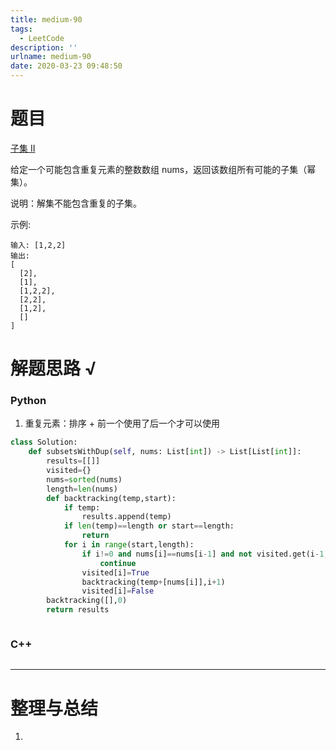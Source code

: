 ```yaml
---
title: medium-90
tags:
  - LeetCode
description: ''
urlname: medium-90
date: 2020-03-23 09:48:50
---
```


# 题目

[子集 II](https://leetcode-cn.com/problems/subsets-ii/)

给定一个可能包含重复元素的整数数组 nums，返回该数组所有可能的子集（幂集）。

说明：解集不能包含重复的子集。

示例:

```
输入: [1,2,2]
输出:
[
  [2],
  [1],
  [1,2,2],
  [2,2],
  [1,2],
  []
]
```



# 解题思路 √

### Python

1. 重复元素：排序 + 前一个使用了后一个才可以使用

```python
class Solution:
    def subsetsWithDup(self, nums: List[int]) -> List[List[int]]:
        results=[[]]
        visited={}
        nums=sorted(nums)
        length=len(nums)
        def backtracking(temp,start):
            if temp:
                results.append(temp)
            if len(temp)==length or start==length:
                return
            for i in range(start,length):
                if i!=0 and nums[i]==nums[i-1] and not visited.get(i-1,False):
                    continue
                visited[i]=True
                backtracking(temp+[nums[i]],i+1)
                visited[i]=False
        backtracking([],0)
        return results
```


```python

```



### C++

```cpp

```

---



# 整理与总结

1. 

